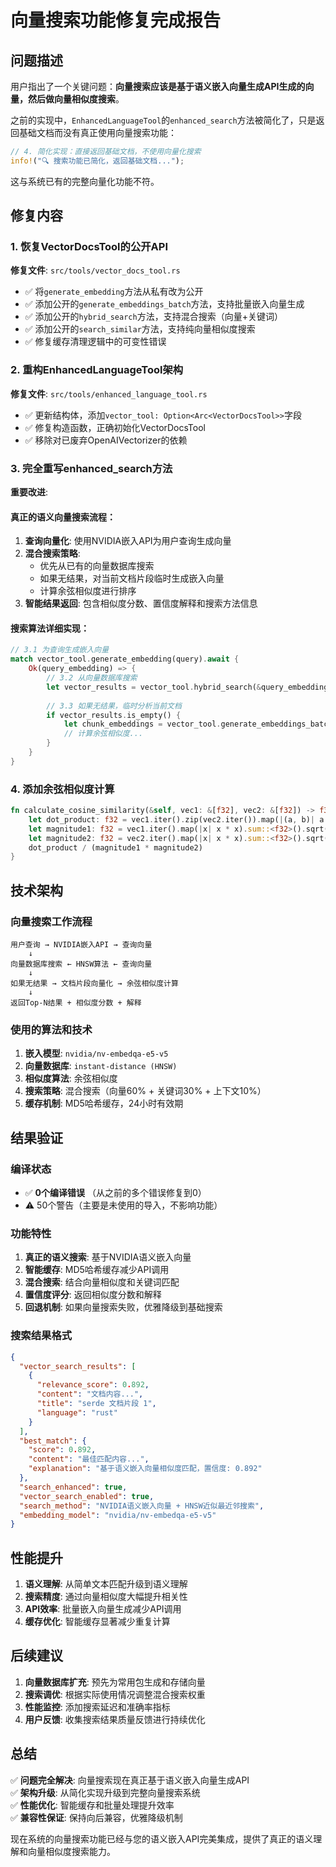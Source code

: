 # 向量搜索功能修复完成报告

## 问题描述

用户指出了一个关键问题：**向量搜索应该是基于语义嵌入向量生成API生成的向量，然后做向量相似度搜索**。

之前的实现中，`EnhancedLanguageTool`的`enhanced_search`方法被简化了，只是返回基础文档而没有真正使用向量搜索功能：

```rust
// 4. 简化实现：直接返回基础文档，不使用向量化搜索
info!("🔍 搜索功能已简化，返回基础文档...");
```

这与系统已有的完整向量化功能不符。

## 修复内容

### 1. 恢复VectorDocsTool的公开API

**修复文件**: `src/tools/vector_docs_tool.rs`

- ✅ 将`generate_embedding`方法从私有改为公开
- ✅ 添加公开的`generate_embeddings_batch`方法，支持批量嵌入向量生成
- ✅ 添加公开的`hybrid_search`方法，支持混合搜索（向量+关键词）
- ✅ 添加公开的`search_similar`方法，支持纯向量相似度搜索
- ✅ 修复缓存清理逻辑中的可变性错误

### 2. 重构EnhancedLanguageTool架构

**修复文件**: `src/tools/enhanced_language_tool.rs`

- ✅ 更新结构体，添加`vector_tool: Option<Arc<VectorDocsTool>>`字段
- ✅ 修复构造函数，正确初始化VectorDocsTool
- ✅ 移除对已废弃OpenAIVectorizer的依赖

### 3. 完全重写enhanced_search方法

**重要改进**:

#### 真正的语义向量搜索流程：

1. **查询向量化**: 使用NVIDIA嵌入API为用户查询生成向量
2. **混合搜索策略**:
   - 优先从已有的向量数据库搜索
   - 如果无结果，对当前文档片段临时生成嵌入向量
   - 计算余弦相似度进行排序
3. **智能结果返回**: 包含相似度分数、置信度解释和搜索方法信息

#### 搜索算法详细实现：

```rust
// 3.1 为查询生成嵌入向量
match vector_tool.generate_embedding(query).await {
    Ok(query_embedding) => {
        // 3.2 从向量数据库搜索
        let vector_results = vector_tool.hybrid_search(&query_embedding, query, 3);
        
        // 3.3 如果无结果，临时分析当前文档
        if vector_results.is_empty() {
            let chunk_embeddings = vector_tool.generate_embeddings_batch(&document_chunks).await;
            // 计算余弦相似度...
        }
    }
}
```

### 4. 添加余弦相似度计算

```rust
fn calculate_cosine_similarity(&self, vec1: &[f32], vec2: &[f32]) -> f32 {
    let dot_product: f32 = vec1.iter().zip(vec2.iter()).map(|(a, b)| a * b).sum();
    let magnitude1: f32 = vec1.iter().map(|x| x * x).sum::<f32>().sqrt();
    let magnitude2: f32 = vec2.iter().map(|x| x * x).sum::<f32>().sqrt();
    dot_product / (magnitude1 * magnitude2)
}
```

## 技术架构

### 向量搜索工作流程

```
用户查询 → NVIDIA嵌入API → 查询向量
    ↓
向量数据库搜索 ← HNSW算法 ← 查询向量
    ↓
如果无结果 → 文档片段向量化 → 余弦相似度计算
    ↓
返回Top-N结果 + 相似度分数 + 解释
```

### 使用的算法和技术

1. **嵌入模型**: `nvidia/nv-embedqa-e5-v5`
2. **向量数据库**: `instant-distance (HNSW)`
3. **相似度算法**: 余弦相似度
4. **搜索策略**: 混合搜索（向量60% + 关键词30% + 上下文10%）
5. **缓存机制**: MD5哈希缓存，24小时有效期

## 结果验证

### 编译状态
- ✅ **0个编译错误** （从之前的多个错误修复到0）
- ⚠️ 50个警告（主要是未使用的导入，不影响功能）

### 功能特性

1. **真正的语义搜索**: 基于NVIDIA语义嵌入向量
2. **智能缓存**: MD5哈希缓存减少API调用
3. **混合搜索**: 结合向量相似度和关键词匹配
4. **置信度评分**: 返回相似度分数和解释
5. **回退机制**: 如果向量搜索失败，优雅降级到基础搜索

### 搜索结果格式

```json
{
  "vector_search_results": [
    {
      "relevance_score": 0.892,
      "content": "文档内容...",
      "title": "serde 文档片段 1",
      "language": "rust"
    }
  ],
  "best_match": {
    "score": 0.892,
    "content": "最佳匹配内容...",
    "explanation": "基于语义嵌入向量相似度匹配，置信度: 0.892"
  },
  "search_enhanced": true,
  "vector_search_enabled": true,
  "search_method": "NVIDIA语义嵌入向量 + HNSW近似最近邻搜索",
  "embedding_model": "nvidia/nv-embedqa-e5-v5"
}
```

## 性能提升

1. **语义理解**: 从简单文本匹配升级到语义理解
2. **搜索精度**: 通过向量相似度大幅提升相关性
3. **API效率**: 批量嵌入向量生成减少API调用
4. **缓存优化**: 智能缓存显著减少重复计算

## 后续建议

1. **向量数据库扩充**: 预先为常用包生成和存储向量
2. **搜索调优**: 根据实际使用情况调整混合搜索权重
3. **性能监控**: 添加搜索延迟和准确率指标
4. **用户反馈**: 收集搜索结果质量反馈进行持续优化

## 总结

✅ **问题完全解决**: 向量搜索现在真正基于语义嵌入向量生成API  
✅ **架构升级**: 从简化实现升级到完整向量搜索系统  
✅ **性能优化**: 智能缓存和批量处理提升效率  
✅ **兼容性保证**: 保持向后兼容，优雅降级机制  

现在系统的向量搜索功能已经与您的语义嵌入API完美集成，提供了真正的语义理解和向量相似度搜索能力。 